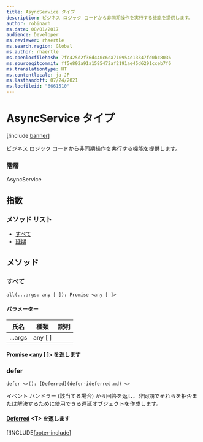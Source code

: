```yaml
---
title: AsyncService タイプ
description: ビジネス ロジック コードから非同期操作を実行する機能を提供します。
author: robinarh
ms.date: 08/01/2017
audience: Developer
ms.reviewer: rhaertle
ms.search.region: Global
ms.author: rhaertle
ms.openlocfilehash: 7fc425d2f36d440c6da710954e13347fd0bc8036
ms.sourcegitcommit: ff5e892a91a1585472af2191ae45d6291cceb7f6
ms.translationtype: HT
ms.contentlocale: ja-JP
ms.lasthandoff: 07/24/2021
ms.locfileid: "6661510"
---
```

# <a name="asyncservice-type"></a>AsyncService タイプ

[!include [banner](../../../../includes/banner.md)]

ビジネス ロジック コードから非同期操作を実行する機能を提供します。

### <a name="hierarchy"></a>階層

AsyncService

## <a name="index"></a>指数

### <a name="method-list"></a>メソッド リスト

* [すべて](services-business-logic-services-iasyncservice.md#all)
* [延期](services-business-logic-services-iasyncservice.md#defer)

## <a name="methods"></a>メソッド

### <a name="all"></a>すべて

`all(...args: any [ ]): Promise <any [ ]>`

#### <a name="parameters"></a>パラメーター

| 氏名 | 種類 | 説明 |
| ---- | ---- | ----------- |
| ...args|any [ ]||

#### <a name="returns-promise-ltany--gt"></a>Promise &lt;any [ ]&gt; を返します

### <a name="defer"></a>defer

`defer <>(): [Deferred](defer-ideferred.md) <>`

イベント ハンドラー (該当する場合) から回答を返し、非同期でそれらを拒否または解決するために使用できる遅延オブジェクトを作成します。

#### <a name="returns-deferred-lttgt"></a>[Deferred](defer-ideferred.md) &lt;T&gt; を返します


[!INCLUDE[footer-include](../../../../../../includes/footer-banner.md)]